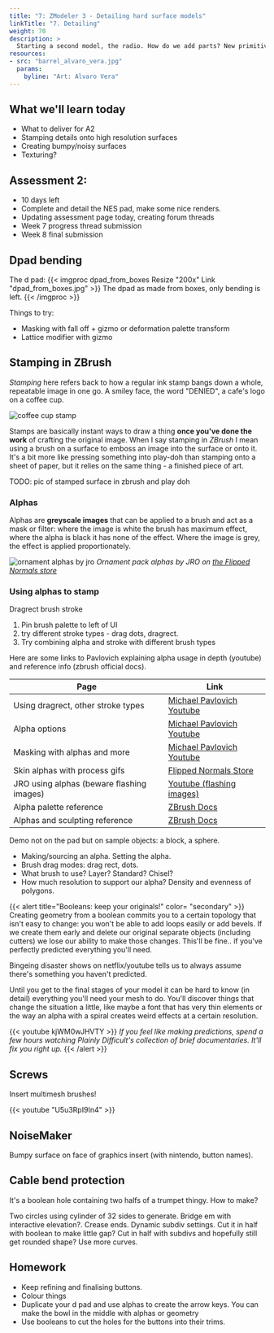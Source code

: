 ```yaml
---
title: "7: ZModeler 3 - Detailing hard surface models"
linkTitle: "7. Detailing"
weight: 70
description: >
  Starting a second model, the radio. How do we add parts? New primitives, import from Maya? 
resources:
- src: "barrel_alvaro_vera.jpg"
  params:
    byline: "Art: Alvaro Vera"
---
```


 ## What we'll learn today

* What to deliver for A2
* Stamping details onto high resolution surfaces
* Creating bumpy/noisy surfaces
* Texturing?

## Assessment 2:
* 10 days left
* Complete and detail the NES pad, make some nice renders.
* Updating assessment page today, creating forum threads
* Week 7 progress thread submission
* Week 8 final submission

## Dpad bending
The d pad:
{{< imgproc dpad_from_boxes Resize "200x" Link "dpad_from_boxes.jpg" >}}
The dpad as made from boxes, only bending is left.
{{< /imgproc >}}

Things to try:
* Masking with fall off + gizmo or deformation palette transform
* Lattice modifier with gizmo

## Stamping in ZBrush

*Stamping* here refers back to how a regular ink stamp bangs down a whole, repeatable image in one go. A smiley face, the word "DENIED", a cafe's logo on a coffee cup.

![coffee cup stamp](stamp_coffee.jpg)

Stamps are basically instant ways to draw a thing **once you've done the work** of crafting the original image. When I say stamping in *ZBrush* I mean using a brush on a surface to emboss an image into the surface or onto it. It's a bit more like pressing something into play-doh than stamping onto a sheet of paper, but it relies on the same thing - a finished piece of art.

TODO: pic of stamped surface in zbrush and play doh

### Alphas

Alphas are **greyscale images** that can be applied to a brush and act as a mask or filter: where the image is white the brush has maximum effect, where the alpha is black it has none of the effect. Where the image is grey, the effect is applied proportionately.

![ornament alphas by jro](alphas_jro_ornament.jpg)
*Ornament pack alphas by JRO on [the Flipped Normals store](https://flippednormals.com/downloads/ornament-alphas-vol-1/)*
### Using alphas to stamp

Dragrect brush stroke

1. Pin brush palette to left of UI 
2. try different stroke types - drag dots, dragrect.
3. Try combining alpha and stroke with different brush types 
  
Here are some links to Pavlovich explaining alpha usage in depth (youtube) and reference info (zbrush official docs).

Page      |       Link
----      | -----
Using dragrect, other stroke types | [Michael Pavlovich Youtube](https://www.youtube.com/watch?v=AdkZe1yKFTU&list=PLkzopwqcFevYP1Nm3wIKsyH-jQTkk8AhS&index=16)
Alpha options | [Michael Pavlovich Youtube](https://www.youtube.com/watch?v=vjDZ3-fjwt8&list=PLkzopwqcFevYP1Nm3wIKsyH-jQTkk8AhS&index=17)
Masking with alphas and more | [Michael Pavlovich Youtube](https://www.youtube.com/watch?v=8kWFv1cZlCE&list=PLkzopwqcFevYP1Nm3wIKsyH-jQTkk8AhS&index=20)
Skin alphas with process gifs | [Flipped Normals Store](https://www.zbrushguides.com/zbrush-skin-brushes-pack/)
JRO using alphas (beware flashing images) | [Youtube (flashing images)](https://www.youtube.com/watch?v=dNUHjB4YK5c)
Alpha palette reference | [ZBrush Docs](http://docs.pixologic.com/reference-guide/alpha/)
Alphas and sculpting reference | [ZBrush Docs](http://docs.pixologic.com/user-guide/3d-modeling/sculpting/sculpting-brushes/alphas/)

Demo not on the pad but on sample objects: a block, a sphere.
* Making/sourcing an alpha. Setting the alpha.
* Brush drag modes: drag rect, dots.
* What brush to use? Layer? Standard? Chisel?
* How much resolution to support our alpha? Density and evenness of polygons.

{{< alert title="Booleans: keep your originals!" color= "secondary" >}}
Creating geometry from a boolean commits you to a certain topology that isn't easy to change: you won't be able to add loops easily or add bevels. If we create them early and delete our original separate objects (including cutters) we lose our ability to make those changes. This'll be fine.. if you've perfectly predicted everything you'll need.

Bingeing disaster shows on netflix/youtube tells us to always assume there's something you haven't predicted. 

Until you get to the final stages of your model it can be hard to know (in detail) everything you'll need your mesh to do. You'll discover things that change the situation a little, like maybe a font that has very thin elements or the way an alpha with a spiral creates weird effects at a certain resolution.

{{< youtube kjWM0wJHVTY >}}
*If you feel like making predictions, spend a few hours watching Plainly Difficult's collection of brief documentaries. It'll fix you right up.*
{{< /alert >}}

## Screws
Insert multimesh brushes!

{{< youtube "U5u3RpI9In4" >}}

## NoiseMaker

Bumpy surface on face of graphics insert (with nintendo, button names).

## Cable bend protection

It's a boolean hole containing two halfs of a trumpet thingy. How to make?

Two circles using cylinder of 32 sides to generate. Bridge em with interactive elevation?. Crease ends. Dynamic subdiv settings. Cut it in half with boolean to make little gap? Cut in half with subdivs and hopefully still get rounded shape? Use more curves.

## Homework

* Keep refining and finalising buttons.
* Colour things
* Duplicate your d pad and use alphas to create the arrow keys. You can make the bowl in the middle with alphas or geometry
* Use booleans to cut the holes for the buttons into their trims.
